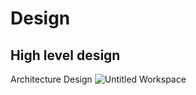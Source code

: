 # Design 
## High level design
Architecture Design
![Untitled Workspace](https://user-images.githubusercontent.com/65846052/114422292-c32f6500-9bd3-11eb-9099-f502d8a84c37.png)

